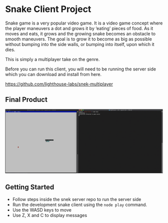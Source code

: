 # Snake Client Project

Snake game is a very popular video game. It is a video game concept where the player maneuvers a dot and grows it by ‘eating’ pieces of food. As it moves and eats, it grows and the growing snake becomes an obstacle to smooth maneuvers. The goal is to grow it to become as big as possible without bumping into the side walls, or bumping into itself, upon which it dies.

This is simply a multiplayer take on the genre.

Before you can run this client, you will need to be running the server side which you can download and install from here.

https://github.com/lighthouse-labs/snek-multiplayer

## Final Product

![Example of Game](https://raw.githubusercontent.com/brianguyen97/snake-client/main/snakeSS.png)

## Getting Started

- Follow steps inside the snek server repo to run the server side
- Run the development snake client using the `node play` command.
- Use the WASD keys to move
- Use Z, X and C to display messages
